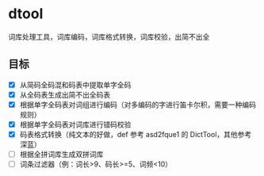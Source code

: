 # dtool

词库处理工具，词库编码，词库格式转换，词库校验，出简不出全

## 目标

- [x] 从简码全码混和码表中提取单字全码
- [x] 从全码表生成出简不出全码表
- [x] 根据单字全码表对词组进行编码（对多编码的字进行笛卡尔积，需要一种编码规则）
- [x] 根据单字全码表对词库进行错码校验
- [x] 码表格式转换（纯文本的好做，def 参考 asd2fque1 的 DictTool，其他参考深蓝）
- [ ] 根据全拼词库生成双拼词库
- [ ] 词条过滤器（例：词长>9、码长>=5、词频<10）
